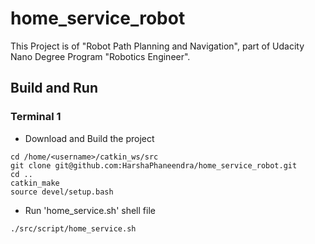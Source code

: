 # home_service_robot
This Project is of "Robot Path Planning and Navigation", part of Udacity Nano Degree Program "Robotics Engineer". 

## Build and Run
### Terminal 1
* Download and Build the project
```
cd /home/<username>/catkin_ws/src
git clone git@github.com:HarshaPhaneendra/home_service_robot.git
cd ..
catkin_make
source devel/setup.bash
```
* Run 'home_service.sh' shell file 
```
./src/script/home_service.sh
```

